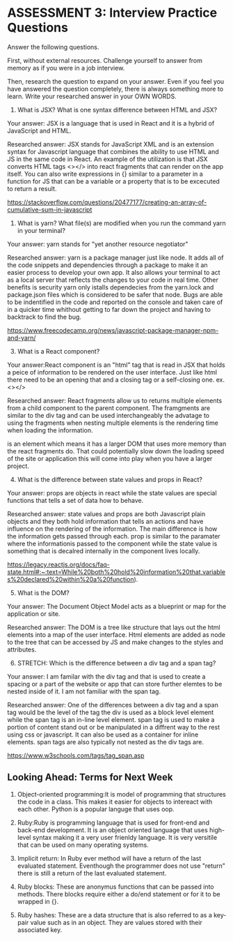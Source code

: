 # ASSESSMENT 3: Interview Practice Questions

Answer the following questions.

First, without external resources. Challenge yourself to answer from memory as if you were in a job interview.

Then, research the question to expand on your answer. Even if you feel you have answered the question completely, there is always something more to learn. Write your researched answer in your OWN WORDS.

1. What is JSX? What is one syntax difference between HTML and JSX?

Your answer: JSX is a language that is used in React and it is a hybrid of JavaScript and HTML.

Researched answer: JSX stands for JavaScript XML and is an extension syntax for Javascript language that combines the ability to use HTML and JS in the same code in React. An example of the utilization is that JSX converts HTML tags <></> into react fragments that can render on the app itself. You can also write expressions in {} similar to a parameter in a function for JS that can be a variable or a property that is to be excecuted to return a result.

https://stackoverflow.com/questions/20477177/creating-an-array-of-cumulative-sum-in-javascript

1. What is yarn? What file(s) are modified when you run the command yarn in your terminal?

Your answer: yarn stands for "yet another resource negotiator"

Researched answer: yarn is a package manager just like node. It adds all of the code snippets and dependencies through a package to make it an easier process to develop your own app. It also allows your terminal to act as a local server that reflects the changes to your code in real time. Other benefits is security yarn only istalls dependecies from the yarn.lock and package.json files which is considered to be safer that node. Bugs are able to be indentified in the code and reported on the console and taken care of in a quicker time whithout getting to far down the project and having to backtrack to find the bug.

https://www.freecodecamp.org/news/javascript-package-manager-npm-and-yarn/

3. What is a React component?

Your answer:React component is an "html" tag that is read in JSX that holds a peice of information to be rendered on the user interface. Just like html there need to be an opening that and a closing tag or a self-closing one.
ex. <></>

Researched answer: React fragments allow us to returns multiple elements from a child component to the parent component. The framgments are similar to the div tag and can be used interchangeably the advatage to using the fragments when nesting multiple elements is the rendering time when loading the information. <div> is an element which means it has a larger DOM that uses more memory than the react fragments do. That could potentially slow down the loading speed of the site or application this will come into play when you have a larger project.

4. What is the difference between state values and props in React?

Your answer: props are objects in react while the state values are special functions that tells a set of data how to behave.

Researched answer: state values and props are both Javascript plain objects and they both hold information that tells an actions and have influence on the rendering of the information. The main difference is how the information gets passed through each. prop is similar to the paramater where the informationis passed to the component while the state value is something that is decalred internally in the component lives locally.

https://legacy.reactjs.org/docs/faq-state.html#:~:text=While%20both%20hold%20information%20that,variables%20declared%20within%20a%20function).

5. What is the DOM?

Your answer: The Document Object Model acts as a blueprint or map for the application or site.

Researched answer: The DOM is a tree like structure that lays out the html elements into a map of the user interface. Html elements are added as node to the tree that can be accessed by JS and make changes to the styles and attributes.

6. STRETCH: Which is the difference between a div tag and a span tag?

Your answer: I am familar with the div tag and that is used to create a spacing or a part of the website or app that can store further elemtes to be nested inside of it. I am not familiar with the span tag.

Researched answer: One of the differences between a div tag and a span tag would be the level of the tag the div is used as a block level element while the span tag is an in-line level element. span tag is used to make a portion of content stand out or be manipulated in a diffrent way to the rest using css or javascript. It can also be used as a container for inline elements. span tags are also typically not nested as the div tags are.

https://www.w3schools.com/tags/tag_span.asp

## Looking Ahead: Terms for Next Week

1. Object-oriented programming:It is model of programming that structures the code in a class. This makes it easier for objects to intereact with each other. Python is a popular languge that uses oop.

2. Ruby:Ruby is programming language that is used for front-end and back-end development. It is an object oriented language that uses high-level syntax making it a very user frienldy language. It is very versitile that can be used on many operating systems.

3. Implicit return: In Ruby ever method will have a return of the last evaluated statement. Eventhough the programmer does not use "return" there is still a return of the last evaluated statement.

4. Ruby blocks: These are anonymus functions that can be passed into methods. There blocks require either a do/end statement or for it to be wrapped in {}.

5. Ruby hashes: These are a data structure that is also referred to as a key-pair value such as in an object. They are values stored with their associated key.
